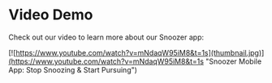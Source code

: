 # Video Demo

Check out our video to learn more about our Snoozer app: 

[![https://www.youtube.com/watch?v=mNdaqW95iM8&t=1s](thumbnail.jpg)](https://www.youtube.com/watch?v=mNdaqW95iM8&t=1s "Snoozer Mobile App: Stop Snoozing & Start Pursuing")
